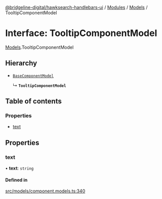 [@bridgeline-digital/hawksearch-handlebars-ui](../README.md) / [Modules](../modules.md) / [Models](../modules/Models.md) / TooltipComponentModel

# Interface: TooltipComponentModel

[Models](../modules/Models.md).TooltipComponentModel

## Hierarchy

- [`BaseComponentModel`](Models.BaseComponentModel.md)

  ↳ **`TooltipComponentModel`**

## Table of contents

### Properties

- [text](Models.TooltipComponentModel.md#text)

## Properties

### text

• **text**: `string`

#### Defined in

[src/models/component.models.ts:340](https://bitbucket.org/bridgelinedigital/frontend-handlebars-ui/src/db3ebfe/src/models/component.models.ts#lines-340)
